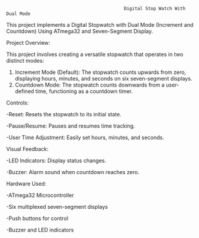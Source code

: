                                                 Digital Stop Watch With Dual Mode

This project implements a Digital Stopwatch with Dual Mode (Increment and Countdown) Using ATmega32 and Seven-Segment 
Display.

  Project Overview:
 
This project involves creating a versatile stopwatch that operates in two distinct modes:
1. Increment Mode (Default): The stopwatch counts upwards from zero, displaying hours, 
minutes, and seconds on six seven-segment displays.
2. Countdown Mode: The stopwatch counts downwards from a user-defined time, 
functioning as a countdown timer.

Controls:

-Reset: Resets the stopwatch to its initial state.

-Pause/Resume: Pauses and resumes time tracking.

-User Time Adjustment: Easily set hours, minutes, and seconds.

Visual Feedback:

-LED Indicators: Display status changes.

-Buzzer: Alarm sound when countdown reaches zero.






Hardware Used:

-ATmega32 Microcontroller

-Six multiplexed seven-segment displays

-Push buttons for control

-Buzzer and LED indicators
